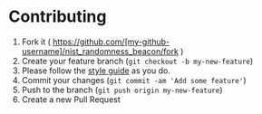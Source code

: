 # Contributing

1. Fork it ( https://github.com/[my-github-username]/nist_randomness_beacon/fork )
1. Create your feature branch (`git checkout -b my-new-feature`)
1. Please follow the [style guide](http://learning-things.cirrusmio.com/style-guides/ruby.html) as you do.
1. Commit your changes (`git commit -am 'Add some feature'`)
1. Push to the branch (`git push origin my-new-feature`)
1. Create a new Pull Request
